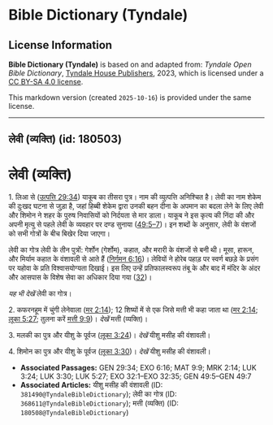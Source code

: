 # Bible Dictionary (Tyndale)

## License Information

**Bible Dictionary (Tyndale)** is based on and adapted from: _Tyndale Open Bible Dictionary_, [Tyndale House Publishers](https://tyndaleopenresources.com/), 2023, which is licensed under a [CC BY-SA 4.0 license](https://creativecommons.org/licenses/by-sa/4.0/legalcode.en).

This markdown version (created `2025-10-16`) is provided under the same license.



--------------------------------

## लेवी (व्यक्ति) (id: 180503)

लेवी (व्यक्ति)
==============

1\. लिआ से ([उत्पत्ति 29:34](https://ref.ly/Gen29:34)) याकूब का तीसरा पुत्र। नाम की व्युत्पत्ति अनिश्चित है। लेवी का नाम शेकेम की दुःखद घटना से जुड़ा है, जहां हिब्बी शेकेम द्वारा उनकी बहन दीना के अपमान का बदला लेने के लिए लेवी और शिमोन ने शहर के पुरुष निवासियों को निर्दयता से मार डाला। याकूब ने इस कृत्य की निंदा की और अपनी मृत्यु से पहले लेवी के व्यवहार पर दण्ड सुनाया ([49:5–7](https://ref.ly/Gen49:5-Gen49:7))। इन शब्दों के अनुसार, लेवी के वंशजों को सभी गोत्रों के बीच बिखेर दिया जाएगा।

लेवी का गोत्र लेवी के तीन पुत्रों: गेर्शोन (गेर्शोम), कहात, और मरारी के वंशजों से बनी थी। मूसा, हारून, और मिर्याम कहात के वंशावली से आते हैं ([निर्गमन 6:16](https://ref.ly/Exod6:16))। लेवियों ने होरेब पहाड़ पर स्वर्ण बछड़े के प्रसंग पर यहोवा के प्रति विश्वासयोग्यता दिखाई। इस लिए उन्हें प्रतिफालस्वरूप तंबू के और बाद में मंदिर के अंदर और आसपास के विशेष सेवा का अधिकार दिया गया ([32](https://ref.ly/Exod32:1-Exod32:35))।

*यह भी देखें* लेवी का गोत्र।

2\. कफरनहूम में चुंगी लेनेवाला ([मर 2:14](https://ref.ly/Mark2:14)); 12 शिष्यों में से एक जिसे मत्ती भी कहा जाता था ([मर 2:14](https://ref.ly/Mark2:14); [लूका 5:27](https://ref.ly/Luke5:27); तुलना करें [मत्ती 9:9](https://ref.ly/Matt9:9))। *देखें* मत्ती (व्यक्ति)।

3\. मलकी का पुत्र और यीशु के पूर्वज ([लूका 3:24](https://ref.ly/Luke3:24))। *देखें* यीशु मसीह की वंशावली।

4\. शिमोन का पुत्र और यीशु के पूर्वज ([लूका 3:30](https://ref.ly/Luke3:30))। *देखें* यीशु मसीह की वंशावली।

* **Associated Passages:** GEN 29:34; EXO 6:16; MAT 9:9; MRK 2:14; LUK 3:24; LUK 3:30; LUK 5:27; EXO 32:1–EXO 32:35; GEN 49:5–GEN 49:7
* **Associated Articles:** यीशु मसीह की वंशावली (ID: `381490@TyndaleBibleDictionary`); लेवी का गोत्र (ID: `368611@TyndaleBibleDictionary`); मत्ती (व्यक्ति) (ID: `180508@TyndaleBibleDictionary`)

